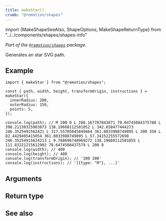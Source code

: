 ```yaml
---
title: makeStar()
crumb: "@remotion/shapes"
---
```


import {MakeShapeSeeAlso, ShapeOptions, MakeShapeReturnType} from "../../components/shapes/shapes-info"

_Part of the [`@remotion/shapes`](/docs/shapes) package._

Generates an star SVG path.

## Example

```tsx twoslash title="star.ts"
import { makeStar } from "@remotion/shapes";

const { path, width, height, transformOrigin, instructions } = makeStar({
  innerRadius: 200,
  outerRadius: 150,
  points: 5,
});

console.log(path); // M 200 0 L 288.167787843871 78.64745084375788 L 390.21130325903073 138.19660112501052 L 342.658477444273 246.3525491562421 L 317.55705045849464 361.8033988749895 L 200 350 L 82.4429495415054 361.8033988749895 L 57.34152255572698 246.35254915624213 L 9.788696740969272 138.19660112501055 L 111.83221215612902 78.6474508437579 L 200 0
console.log(width); // 400
console.log(height); // 400
console.log(transformOrigin); // '200 200'
console.log(instructions); // '[{type: "M"}, ...]'
```

## Arguments

<ShapeOptions shape="star"/>

## Return type

<MakeShapeReturnType shape="star"/>

## See also

<MakeShapeSeeAlso shape="star"/>
